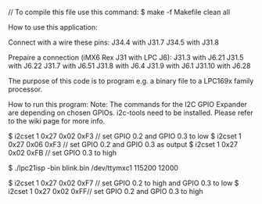 // To compile this file use this command:
$ make -f Makefile clean all

How to use this application:

Connect with a wire these pins:
J34.4 with J31.7
J34.5 with J31.8

Prepaire a connection (iMX6 Rex J31 with LPC J6):
J31.3 with J6.21
J31.5 with J6.22
J31.7 with J6.51
J31.8 with J6.4
J31.9 with J6.1
J31.10 with J6.28

The purpose of this code is to program e.g. a binary file to a LPC169x family processor.

How to run this program:
Note: The commands for the I2C GPIO Expander are depending on chosen GPIOs. i2c-tools need to be installed. Please refer to the wiki page for more info.

$ i2cset 1 0x27 0x02 0xF3 // set GPIO 0.2 and GPIO 0.3 to low
$ i2cset 1 0x27 0x06 0xF3 // set GPIO 0.2 and GPIO 0.3 as output
$ i2cset 1 0x27 0x02 0xFB // set GPIO 0.3 to high 

$ ./lpc21isp -bin blink.bin /dev/ttymxc1 115200 12000

$ i2cset 1 0x27 0x02 0xF7 // set GPIO 0.2 to high and GPIO 0.3 to low
$ i2cset 1 0x27 0x02 0xFF// set GPIO 0.2 and GPIO 0.3 to high
